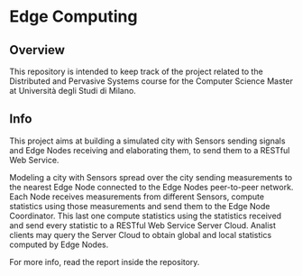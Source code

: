 # Edge Computing

## Overview
This repository is intended to keep track of the project related to the Distributed and Pervasive Systems course for the Computer Science Master at Università degli Studi di Milano.

## Info
This project aims at building a simulated city with Sensors sending signals and Edge Nodes receiving and elaborating them, to send them to a RESTful Web Service.

Modeling a city with Sensors spread over the city sending measurements to the nearest Edge Node connected to the Edge Nodes peer-to-peer network. Each Node receives measurements from different Sensors, compute statistics using those measurements and send them to the Edge Node Coordinator. This last one compute statistics using the statistics received and send every statistic to a RESTful Web Service Server Cloud. Analist clients may query the Server Cloud to obtain global and local statistics computed by Edge Nodes.

For more info, read the report inside the repository.
